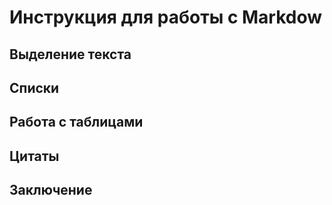 # Инструкция для работы с Markdow

## Выделение текста

## Списки

## Работа с таблицами

## Цитаты

## Заключение

